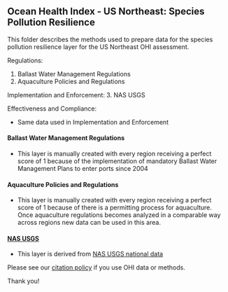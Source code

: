 ## Ocean Health Index - US Northeast: Species Pollution Resilience

This folder describes the methods used to prepare data for the species pollution resilience layer for the US Northeast OHI assessment. 

Regulations:
1. Ballast Water Management Regulations
2. Aquaculture Policies and Regulations

Implementation and Enforcement:
3. NAS USGS  

Effectiveness and Compliance:
- Same data used in Implementation and Enforcement

#### Ballast Water Management Regulations
- This layer is manually created with every region receiving a perfect score of 1 because of the implementation of mandatory Ballast Water Management Plans to enter ports since 2004

#### Aquaculture Policies and Regulations
- This layer is manually created with every region receiving a perfect score of 1 because of there is a permitting process for aquaculture. Once aquaculture regulations becomes analyzed in a comparable way across regions new data can be used in this area.

#### [NAS USGS](https://ohi-northeast.github.io/ne-prep/prep/resilience/ecological/species_pollution/nas.html)
- This layer is derived from [NAS USGS national data](https://nas.er.usgs.gov/)

Please see our [citation policy](http://ohi-science.org/citation-policy/) if you use OHI data or methods.

Thank you!

